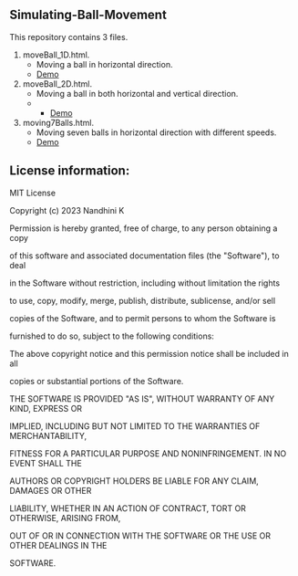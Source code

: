 
## Simulating-Ball-Movement


This repository contains 3 files.  
1. moveBall_1D.html.
    - Moving a ball in horizontal direction.
    - [Demo](https://nandhinikarvendhan.github.io/Simulating-Ball-Movement/moveBall_1D.html)
3. moveBall_2D.html.
    - Moving a ball in both horizontal and vertical direction.
    - - [Demo](https://nandhinikarvendhan.github.io/Simulating-Ball-Movement/moveBall_2D.html)
4. moving7Balls.html.
    - Moving seven balls in horizontal direction with different speeds.
    - [Demo](https://nandhinikarvendhan.github.io/Simulating-Ball-Movement/moving7Balls.html)

## License information:

MIT License

Copyright (c) 2023 Nandhini K

Permission is hereby granted, free of charge, to any person obtaining a copy

of this software and associated documentation files (the "Software"), to deal

in the Software without restriction, including without limitation the rights

to use, copy, modify, merge, publish, distribute, sublicense, and/or sell

copies of the Software, and to permit persons to whom the Software is

furnished to do so, subject to the following conditions:

The above copyright notice and this permission notice shall be included in all

copies or substantial portions of the Software.

THE SOFTWARE IS PROVIDED "AS IS", WITHOUT WARRANTY OF ANY KIND, EXPRESS OR

IMPLIED, INCLUDING BUT NOT LIMITED TO THE WARRANTIES OF MERCHANTABILITY,

FITNESS FOR A PARTICULAR PURPOSE AND NONINFRINGEMENT. IN NO EVENT SHALL THE

AUTHORS OR COPYRIGHT HOLDERS BE LIABLE FOR ANY CLAIM, DAMAGES OR OTHER

LIABILITY, WHETHER IN AN ACTION OF CONTRACT, TORT OR OTHERWISE, ARISING FROM,

OUT OF OR IN CONNECTION WITH THE SOFTWARE OR THE USE OR OTHER DEALINGS IN THE

SOFTWARE.


